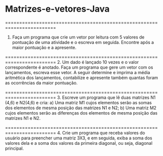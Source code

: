 # Matrizes-e-vetores-Java


========================================================================
1. Faça um programa que crie um vetor por leitura com 5 valores de pontuação de uma
atividade e o escreva em seguida. Encontre após a maior pontuação e a apresente.


========================================================================
2. Um dado é lançado 10 vezes e o valor correspondente é anotado. Faça um programa
que gere um vetor com os lançamentos, escreva esse vetor. A seguir determine e
imprima a média aritmética dos lançamentos, contabilize e apresente também
quantas foram as ocorrências da maior pontuação.


========================================================================
3. Escreve um programa que lê duas matrizes N1 (4,6) e N2(4,6) e cria:
a) Uma matriz M1 cujos elementos serão as somas dos elementos de mesma posição
das matrizes N1 e N2;
b) Uma matriz M2 cujos elementos serão as diferenças dos elementos de mesma
posição das matrizes N1 e N2.


========================================================================
4. Crie um programa que receba valores do usuário para preencher uma matriz 3X3, e
em seguida, exiba a soma dos valores dela e a soma dos valores da primeira
diagonal, ou seja, diagonal principal.
